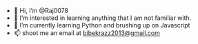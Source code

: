 - 👋 Hi, I’m @Raj0078
- 👀 I’m interested in learning anything that I am not familiar with.
- 🌱 I’m currently learning Python and brushing up on Javascript
-  📫 shoot me an email at bibekrazz2013@gmail.com
